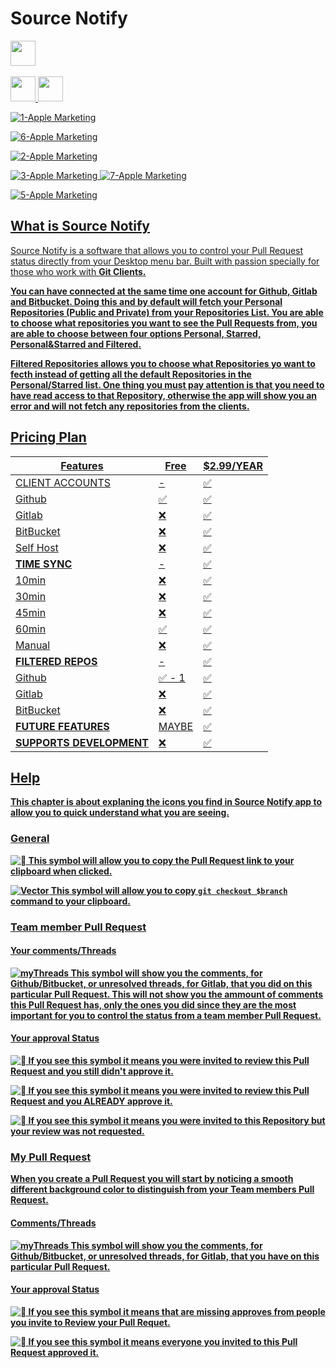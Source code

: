 # Source Notify

<img alt="" src="https://img.shields.io/badge/macOS-%5E11.0-green" height="40"> <a href="https://apps.apple.com/us/app/source-notify/id1570433591"><img alt="" src="https://user-images.githubusercontent.com/79530012/123959750-6ce9eb00-d9a6-11eb-9ae4-f50445f6ef91.png"></a>

<a href="https://github.com/SourceNotify/macOS-App/releases/tag/1.1.0"> <img alt="" src="https://img.shields.io/badge/AppStoreReview-1.1.0-yellow" height="40">
<a href="https://github.com/SourceNotify/macOS-App/releases/tag/1.0.3"> <img alt="" src="https://img.shields.io/badge/AppStore-1.0.4-green" height="40">
  
  ![1-Apple Marketing](https://user-images.githubusercontent.com/32193356/125079828-f80c6480-e0bb-11eb-94dc-e94bd9c9c854.jpg)
  
![6-Apple Marketing](https://user-images.githubusercontent.com/32193356/125079856-fe9adc00-e0bb-11eb-90a0-60656926da54.jpg)

  ![2-Apple Marketing](https://user-images.githubusercontent.com/32193356/125079843-fc388200-e0bb-11eb-86c2-49686a323f86.jpg)
  
  ![3-Apple Marketing](https://user-images.githubusercontent.com/32193356/125079849-fd69af00-e0bb-11eb-9eb2-d7a33acc1c4d.jpg)
![7-Apple Marketing](https://user-images.githubusercontent.com/32193356/125079858-ff337280-e0bb-11eb-981c-e1125517d875.jpg)
  
![5-Apple Marketing](https://user-images.githubusercontent.com/32193356/125079854-fe024580-e0bb-11eb-982c-1ff1621ed5e4.jpg)
  
  





## What is Source Notify
Source Notify is a software that allows you to control your Pull Request status directly from your Desktop menu bar. Built with passion specially for those who work with <b>Git Clients<b/>.
  
  You can have connected at the same time one account for <b>Github, Gitlab and Bitbucket<b/>. Doing this and by default will fetch your <b>Personal<b/> Repositories (Public and Private) from your Repositories List. You are able to choose what repositories you want to see the Pull Requests from, you are able to choose between four options <b>Personal, Starred, Personal&Starred and Filtered</b>.
  
  Filtered Repositories allows you to choose what Repositories yo want to fecth instead of getting all the default Repositories in the Personal/Starred list. One thing you must pay attention is that you need to have read access to that Repository, otherwise the app will show you an error and will not fetch any repositories from the clients.
  

## Pricing Plan
| Features  |  Free  |  $2.99/YEAR  |
| ------------------- | ------------------- | ------------------- |
|  CLIENT ACCOUNTS | - | ✅ |
|  Github | ✅ | ✅ |
|  Gitlab | ❌ | ✅ |
|  BitBucket | ❌ | ✅ |
|  Self Host | ❌ | ✅ |
|  **TIME SYNC** | - | ✅ |
|  10min | ❌ | ✅ |
|  30min | ❌ | ✅ |
|  45min | ❌ | ✅ |
|  60min | ✅ | ✅ |
|  Manual | ❌ | ✅ |
|  **FILTERED REPOS** | - | ✅ |
|  Github | ✅ - 1 | ✅ |
|  Gitlab | ❌ | ✅ |
|  BitBucket | ❌ | ✅ |
|  **FUTURE FEATURES** | MAYBE | ✅ |
|  **SUPPORTS DEVELOPMENT** | ❌ | ✅ |
  
  
## Help
  This chapter is about explaning the icons you find in Source Notify app to allow you to quick understand what you are seeing.

  ### General
  
  ![􀉄](https://user-images.githubusercontent.com/79530012/121370142-61ba1700-c934-11eb-89f3-162f19377c8a.png)
  This symbol will allow you to copy the Pull Request link to your clipboard when clicked.
  
  ![Vector](https://user-images.githubusercontent.com/79530012/121370147-62eb4400-c934-11eb-9bfb-59fbd0c786f8.png)
  This symbol will allow you to copy ```git checkout $branch``` command to your clipboard.

  
  ### Team member Pull Request
  #### Your comments/Threads
  
  ![myThreads](https://user-images.githubusercontent.com/79530012/121367752-7a293200-c932-11eb-8887-1f51350b1865.png) 
  This symbol will show you the comments, for Github/Bitbucket, or unresolved threads, for Gitlab, that you did on this particular Pull Request. This will not show you the ammount of comments this Pull Request has, only the ones you did since they are the most important for you to control the status from a team member Pull Request.
  
  #### Your approval Status
  
  ![􀊀](https://user-images.githubusercontent.com/79530012/121368843-469ad780-c933-11eb-9983-872505daa620.png)
  If you see this symbol it means you were invited to review this Pull Request and you still <b>didn't approve it</b>.
  
  ![􀊀](https://user-images.githubusercontent.com/79530012/121368981-63370f80-c933-11eb-861c-cc8588dcdf19.png)
  If you see this symbol it means you were invited to review this Pull Request and you <b>ALREADY</b> approve it.
  
![􀭾](https://user-images.githubusercontent.com/79530012/121369715-00924380-c934-11eb-9be5-3cb58f06bbab.png)
  If you see this symbol it means you were invited to this Repository but your review was not requested.

  
  ### My Pull Request
  
  When you create a Pull Request you will start by noticing a smooth different background color to distinguish from your Team members Pull Request.
  
  #### Comments/Threads
  
  ![myThreads](https://user-images.githubusercontent.com/79530012/121367752-7a293200-c932-11eb-8887-1f51350b1865.png) 
  This symbol will show you the comments, for Github/Bitbucket, or unresolved threads, for Gitlab, that you have on this particular Pull Request.
  
  #### Your approval Status
  
  ![􀊂](https://user-images.githubusercontent.com/79530012/121370984-194f2900-c935-11eb-840e-cc0ee757b640.png)
  If you see this symbol it means that are missing approves from people you invite to Review your Pull Requet.
  
  ![􀟯](https://user-images.githubusercontent.com/79530012/121370942-0e949400-c935-11eb-9d10-402e7c7434c6.png)
  If you see this symbol it means everyone you invited to this Pull Request approved it.

  
  
  

  
  
  
  
